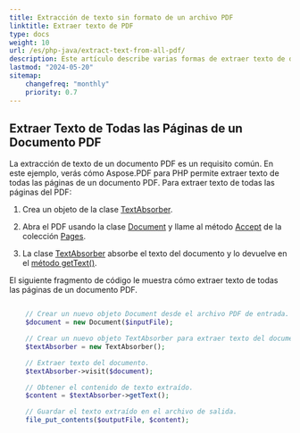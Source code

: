 ```yaml
---
title: Extracción de texto sin formato de un archivo PDF
linktitle: Extraer texto de PDF
type: docs
weight: 10
url: /es/php-java/extract-text-from-all-pdf/
description: Este artículo describe varias formas de extraer texto de documentos PDF usando Aspose.PDF para PHP. De páginas enteras, de una parte específica, basado en columnas, etc.
lastmod: "2024-05-20"
sitemap:
    changefreq: "monthly"
    priority: 0.7
---
```


## Extraer Texto de Todas las Páginas de un Documento PDF

La extracción de texto de un documento PDF es un requisito común. En este ejemplo, verás cómo Aspose.PDF para PHP permite extraer texto de todas las páginas de un documento PDF.
Para extraer texto de todas las páginas del PDF:

1. Crea un objeto de la clase [TextAbsorber](https://reference.aspose.com/pdf/java/com.aspose.pdf/TextAbsorber).

1. Abra el PDF usando la clase [Document](https://reference.aspose.com/pdf/java/com.aspose.pdf/Document) y llame al método [Accept](https://reference.aspose.com/pdf/java/com.aspose.pdf/PageCollection#accept-com.aspose.pdf.TextAbsorber-) de la colección [Pages](https://reference.aspose.com/pdf/java/com.aspose.pdf/Page).
1. La clase [TextAbsorber](https://reference.aspose.com/pdf/java/com.aspose.pdf/TextAbsorber) absorbe el texto del documento y lo devuelve en el [método getText()](https://reference.aspose.com/pdf/java/com.aspose.pdf/textabsorber/#getText--).

El siguiente fragmento de código le muestra cómo extraer texto de todas las páginas de un documento PDF.

```php

    // Crear un nuevo objeto Document desde el archivo PDF de entrada.
    $document = new Document($inputFile);

    // Crear un nuevo objeto TextAbsorber para extraer texto del documento.
    $textAbsorber = new TextAbsorber();

    // Extraer texto del documento.
    $textAbsorber->visit($document);

    // Obtener el contenido de texto extraído.
    $content = $textAbsorber->getText();

    // Guardar el texto extraído en el archivo de salida.
    file_put_contents($outputFile, $content);
```